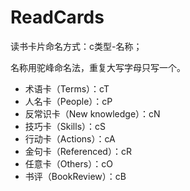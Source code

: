 # ReadCards

读书卡片命名方式：c类型-名称；

名称用驼峰命名法，重复大写字母只写一个。

* 术语卡（Terms）：cT
* 人名卡（People）：cP
* 反常识卡（New knowledge）：cN
* 技巧卡（Skills）：cS
* 行动卡（Actions）：cA
* 金句卡（Referenced）：cR
* 任意卡（Others）：cO
* 书评（BookReview）：cB
